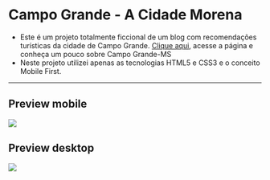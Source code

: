 # Campo Grande - A Cidade Morena
* Este é um projeto totalmente ficcional de um blog com recomendações turísticas da cidade de Campo Grande.
[Clique aqui](https://felipehohlenwerger.github.io/visitecampogrande/), acesse a página e conheça um pouco sobre Campo Grande-MS
* Neste projeto utilizei apenas as tecnologias HTML5 e CSS3 e o conceito Mobile First.
***
## Preview mobile
![](./demo/mobile.gif)

## Preview desktop
![](./demo/desktop.gif)
